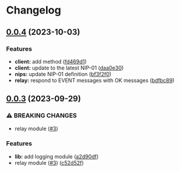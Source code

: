 # Changelog

## [0.0.4](https://github.com/hasundue/lophus/compare/0.0.3...0.0.4) (2023-10-03)


### Features

* **client:** add  method ([fd469d1](https://github.com/hasundue/lophus/commit/fd469d10f0268bfc42569b952bff33e9cbd399e3))
* **client:** update to the latest NIP-01 ([daa0e30](https://github.com/hasundue/lophus/commit/daa0e3014e560ac2f2212650cef9fd4bf322e5d4))
* **nips:** update NIP-01 definition ([bf3f2f0](https://github.com/hasundue/lophus/commit/bf3f2f082d5b3b95d13f2c38cd46d226f66cc961))
* **relay:** respond to EVENT messages with OK messages ([bdfbc89](https://github.com/hasundue/lophus/commit/bdfbc8942a4853cce678500183228bce3e37ada5))

## [0.0.3](https://github.com/hasundue/lophus/compare/0.0.2...0.0.3) (2023-09-29)


### ⚠ BREAKING CHANGES

* relay module ([#3](https://github.com/hasundue/lophus/issues/3))

### Features

* **lib:** add logging module ([a2d90df](https://github.com/hasundue/lophus/commit/a2d90df9e6b7c3046b2f52d226ccb2fc5821776a))
* relay module ([#3](https://github.com/hasundue/lophus/issues/3)) ([c52d52f](https://github.com/hasundue/lophus/commit/c52d52f6ff5a9e8f4fb246800752dfdc34e075d5))
